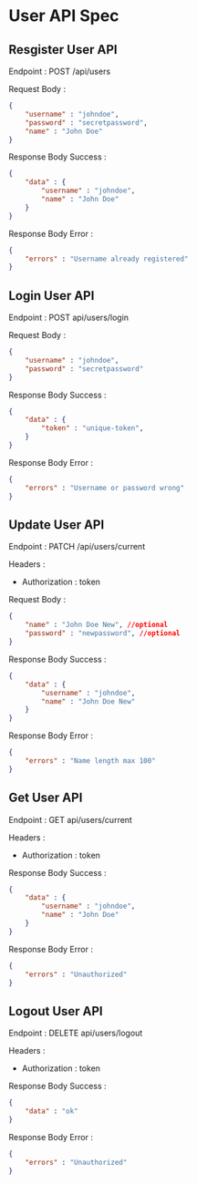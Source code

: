 # User API Spec

## Resgister User API

Endpoint : POST /api/users

Request Body : 
```json
{
    "username" : "johndoe",
    "password" : "secretpassword",
    "name" : "John Doe"
}
```

Response Body Success : 

```json
{
    "data" : {
        "username" : "johndoe",
        "name" : "John Doe"
    }
}
```

Response Body Error : 

```json
{
    "errors" : "Username already registered"
}
```

## Login User API

Endpoint : POST api/users/login

Request Body : 

```json
{
    "username" : "johndoe",
    "password" : "secretpassword"
}
```

Response Body Success : 

```json
{
    "data" : {
        "token" : "unique-token",
    }
}
```

Response Body Error : 

```json
{
    "errors" : "Username or password wrong"
}
```

## Update User API

Endpoint : PATCH /api/users/current

Headers : 
- Authorization : token

Request Body : 

```json
{
    "name" : "John Doe New", //optional
    "password" : "newpassword", //optional
}
```

Response Body Success : 

```json
{
    "data" : {
        "username" : "johndoe",
        "name" : "John Doe New"
    }
}
```

Response Body Error : 

```json
{
    "errors" : "Name length max 100"
}
```

## Get User API

Endpoint : GET api/users/current

Headers : 
- Authorization : token

Response Body Success : 

```json
{
    "data" : {
        "username" : "johndoe",
        "name" : "John Doe"
    }
}
```

Response Body Error : 

```json
{
    "errors" : "Unauthorized"
}
```

## Logout User API

Endpoint : DELETE api/users/logout

Headers : 
- Authorization : token

Response Body Success : 

```json
{
    "data" : "ok"
}
```

Response Body Error : 

```json
{
    "errors" : "Unauthorized"
}
```